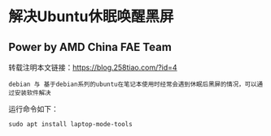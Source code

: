 # 解决Ubuntu休眠唤醒黑屏

## Power by AMD China FAE Team

转载注明本文链接：<https://blog.258tiao.com/?id=4>

```note
debian 与 基于debian系列的ubuntu在笔记本使用时经常会遇到休眠后黑屏的情况，可以通过安装软件解决
```

运行命令如下：

`sudo apt install laptop-mode-tools `
